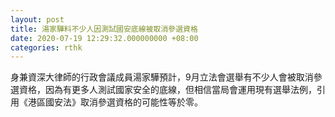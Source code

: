 ```yaml
---
layout: post
title: 湯家驊料不少人因測試國安底線被取消參選資格
date: 2020-07-19 12:29:32.000000000 +08:00
categories: rthk
---
```


身兼資深大律師的行政會議成員湯家驊預計，9月立法會選舉有不少人會被取消參選資格，因為有更多人測試國家安全的底線，但相信當局會運用現有選舉法例，引用《港區國安法》取消參選資格的可能性等於零。

